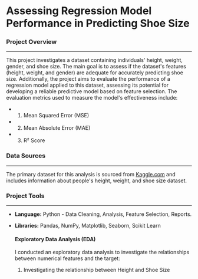 # Assessing Regression Model Performance in Predicting Shoe Size

 ### Project Overview
 ---

This project investigates a dataset containing individuals' height, weight, gender, and shoe size. The main goal is to assess if the dataset's features (height, weight, and gender) are adequate for accurately predicting shoe size. Additionally, the project aims to evaluate the performance of a regression model applied to this dataset, assessing its potential for developing a reliable predictive model based on feature selection.
The evaluation metrics used to measure the model's effectiveness include:

 * 1. Mean Squared Error (MSE)
 
 * 2. Mean Absolute Error (MAE)
 
 * 3. R² Score

### Data Sources
---

The primary dataset for this analysis is sourced from [Kaggle.com](https://www.kaggle.com/datasets/peimandaii/dataset-of-people) and includes information about people's height, weight, and shoe size dataset.

### Project Tools 
---

- **Language:** Python - Data Cleaning, Analysis, Feature Selection, Reports. 
- **Libraries:** Pandas, NumPy, Matplotlib, Seaborn, Scikit Learn

  #### Exploratory Data Analysis (EDA)
    
  I conducted an exploratory data analysis to investigate the relationships between numerical features and the target:

  1. Investigating the relationship between Height and Shoe Size

     

  


